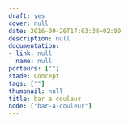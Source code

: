 ```yaml
---
draft: yes
cover: null
date: 2016-09-26T17:03:38+02:00
description: null
documentation:
- link: null
  name: null
porteurs: [""]
stade: Concept
tags: [""]
thumbnail: null
title: bar a couleur
node: ["bar-a-couleur"]
---
```

